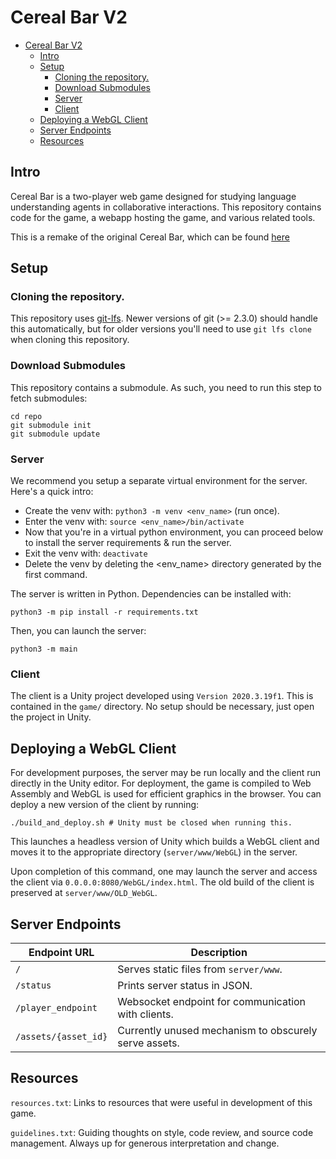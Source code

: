 Cereal Bar V2
============

- [Cereal Bar V2](#cereal-bar-v2)
  - [Intro](#intro)
  - [Setup](#setup)
    - [Cloning the repository.](#cloning-the-repository)
    - [Download Submodules](#download-submodules)
    - [Server](#server)
    - [Client](#client)
  - [Deploying a WebGL Client](#deploying-a-webgl-client)
  - [Server Endpoints](#server-endpoints)
  - [Resources](#resources)

Intro
-----

Cereal Bar is a two-player web game designed for studying language
understanding agents in collaborative interactions. This repository contains
code for the game, a webapp hosting the game, and various related tools.

This is a remake of the original Cereal Bar, which can be found [here][0]

Setup
-----

### Cloning the repository.

This repository uses [git-lfs][1]. Newer versions of git (>= 2.3.0) should handle this automatically, but for older versions you'll need to use `git lfs clone` when cloning this repository.

### Download Submodules

This repository contains a submodule. As such, you need to run this step to fetch submodules:

```
cd repo
git submodule init
git submodule update
```

### Server 

We recommend you setup a separate virtual environment for the server. Here's a quick intro:

* Create the venv with: `python3 -m venv <env_name>` (run once).
* Enter the venv with: `source <env_name>/bin/activate`
* Now that you're in a virtual python environment, you can proceed below to install the server requirements & run the server.
* Exit the venv with: `deactivate`
* Delete the venv by deleting the <env_name> directory generated by the first command.

The server is written in Python. Dependencies can be installed with:

```python3 -m pip install -r requirements.txt```

Then, you can launch the server:

```python3 -m main```

### Client

The client is a Unity project developed using `Version 2020.3.19f1`. This is contained in the `game/` directory. No setup should be necessary, just open the project in Unity.

Deploying a WebGL Client
------------------------

For development purposes, the server may be run locally and the client run directly in the Unity editor. For deployment, the game is compiled to Web Assembly and WebGL is used for efficient graphics in the browser. You can deploy a new version of the client by running:

```
./build_and_deploy.sh # Unity must be closed when running this.
```

This launches a headless version of Unity which builds a WebGL client and moves it to the appropriate directory (`server/www/WebGL`) in the server.

Upon completion of this command, one may launch the server and access the client via ```0.0.0.0:8080/WebGL/index.html```. The old build of the client is preserved at  `server/www/OLD_WebGL`.

[0]: https://github.com/lil-lab/cerealbar
[1]: https://git-lfs.github.com

Server Endpoints
----------------

| Endpoint URL         | Description                                           |
| -------------------- | ----------------------------------------------------- |
| `/`                  | Serves static files from `server/www`.                |
| `/status`            | Prints server status in JSON.                         |
| `/player_endpoint`   | Websocket endpoint for communication with clients.    |
| `/assets/{asset_id}` | Currently unused mechanism to obscurely serve assets. |

Resources
---------

`resources.txt`: Links to resources that were useful in development of this game.

`guidelines.txt`: Guiding thoughts on style, code review, and source code management. Always up for generous interpretation and change.